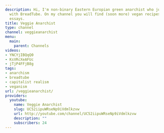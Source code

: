 ```yaml
---
description: Hi, I'm non-binary Eastern Europian green anarchist who just started
  with BreadTube. On my channel you will find (soon more) vegan recipes and video
  essays.
title: Veggie Anarchist
type: channel
channel: veggieanarchist
menu:
  main:
    parent: Channels
videos:
- YNCYjIBQqQ0
- KsVRcXeAFUc
- jTjP4FFjB8g
tags:
- anarchism
- breadtube
- capitalist realism
- veganism
url: /veggieanarchist/
providers:
  youtube:
    name: Veggie Anarchist
    slug: UC52iipuWRseNp9iVdmlkzvw
    url: http://youtube.com/channel/UC52iipuWRseNp9iVdmlkzvw
    description: ""
    subscribers: 24
---
```


